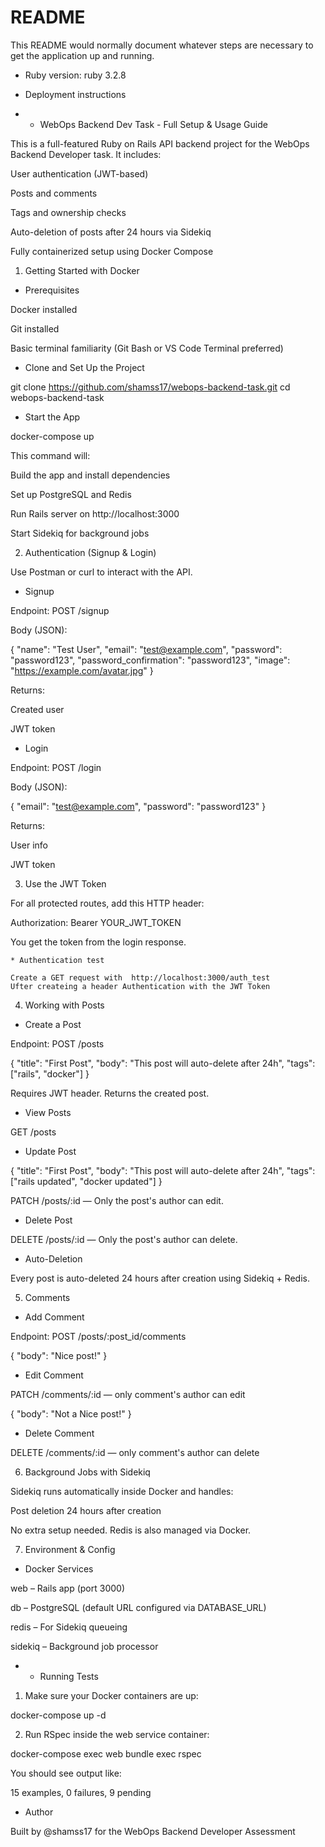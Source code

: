 # README

This README would normally document whatever steps are necessary to get the
application up and running.

* Ruby version: ruby 3.2.8

* Deployment instructions  

* * WebOps Backend Dev Task - Full Setup & Usage Guide 

This is a full-featured Ruby on Rails API backend project for the WebOps Backend Developer task. It includes:

User authentication (JWT-based)

Posts and comments

Tags and ownership checks

Auto-deletion of posts after 24 hours via Sidekiq

Fully containerized setup using Docker Compose

 1. Getting Started with Docker

* Prerequisites

Docker installed

Git installed

Basic terminal familiarity (Git Bash or VS Code Terminal preferred)

* Clone and Set Up the Project

git clone https://github.com/shamss17/webops-backend-task.git
cd webops-backend-task

* Start the App

docker-compose up

This command will:

Build the app and install dependencies

Set up PostgreSQL and Redis

Run Rails server on http://localhost:3000

Start Sidekiq for background jobs

 2. Authentication (Signup & Login)

Use Postman or curl to interact with the API.

* Signup

Endpoint: POST /signup

Body (JSON):

{
  "name": "Test User",
  "email": "test@example.com",
  "password": "password123",
  "password_confirmation": "password123",
  "image": "https://example.com/avatar.jpg"
}

Returns:

Created user

JWT token

* Login

Endpoint: POST /login

Body (JSON):

{
  "email": "test@example.com",
  "password": "password123"
}

Returns:

User info

JWT token

3. Use the JWT Token

For all protected routes, add this HTTP header:

Authorization: Bearer YOUR_JWT_TOKEN

You get the token from the login response.

    * Authentication test 

    Create a GET request with  http://localhost:3000/auth_test 
    Ufter createing a header Authentication with the JWT Token

4. Working with Posts

* Create a Post

Endpoint: POST /posts

{
  "title": "First Post",
  "body": "This post will auto-delete after 24h",
  "tags": ["rails", "docker"]
}

Requires JWT header. Returns the created post.

* View Posts

GET /posts

* Update Post

{
  "title": "First Post",
  "body": "This post will auto-delete after 24h",
  "tags": ["rails updated", "docker updated"]
}

PATCH /posts/:id — Only the post's author can edit.

* Delete Post

DELETE /posts/:id — Only the post's author can delete.

- Auto-Deletion

Every post is auto-deleted 24 hours after creation using Sidekiq + Redis.

5. Comments

* Add Comment

Endpoint: POST /posts/:post_id/comments

{
  "body": "Nice post!"
}

* Edit Comment

PATCH /comments/:id — only comment's author can edit

{
  "body": "Not a Nice post!"
}

* Delete Comment

DELETE /comments/:id — only comment's author can delete

6. Background Jobs with Sidekiq

Sidekiq runs automatically inside Docker and handles:

Post deletion 24 hours after creation

No extra setup needed. Redis is also managed via Docker.

7. Environment & Config

* Docker Services

web – Rails app (port 3000)

db – PostgreSQL (default URL configured via DATABASE_URL)

redis – For Sidekiq queueing

sidekiq – Background job processor


* * Running Tests

1. Make sure your Docker containers are up:

docker-compose up -d

2. Run RSpec inside the web service container:

docker-compose exec web bundle exec rspec

You should see output like:

15 examples, 0 failures, 9 pending


* Author

Built by @shamss17 for the WebOps Backend Developer Assessment